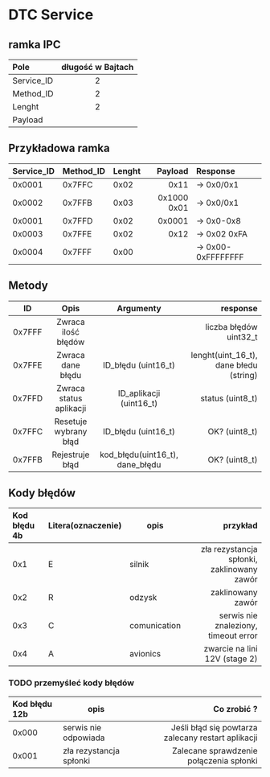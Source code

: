 # DTC Service

## ramka IPC
| Pole | długość w Bajtach |
| :--- | :---: |
| Service_ID | 2 |
| Method_ID |2 |  
| Lenght | 2 |
| Payload |  |

## Przykładowa ramka
| Service_ID | Method_ID | Lenght | Payload | Response|
| :--- | ---| :--- | ---: | :--- |
| 0x0001 | 0x7FFC | 0x02 | 0x11 | -> 0x0/0x1 |
| 0x0002 | 0x7FFB | 0x03 | 0x1000 0x01 | -> 0x0/0x1 |
| 0x0001 | 0x7FFD | 0x02 | 0x0001 | -> 0x0-0x8 |
| 0x0003 | 0x7FFE | 0x02 | 0x12 | -> 0x02 0xFA |
| 0x0004 | 0x7FFF | 0x00 | | -> 0x00-0xFFFFFFFF |


## Metody

| ID | Opis | Argumenty | response |
| :----: | :------: | :----: | ---: | 
| 0x7FFF  |  Zwraca ilość błędów | | liczba błędów uint32_t |
| 0x7FFE | Zwraca dane błędu | ID_błędu (uint16_t) | lenght(uint_16_t), dane błedu (string) |
| 0x7FFD | Zwraca status aplikacji | ID_aplikacji (uint16_t) | status (uint8_t) |
| 0x7FFC | Resetuje wybrany błąd | ID_błędu (uint16_t) | OK? (uint8_t) |
| 0x7FFB | Rejestruje błąd | kod_błędu(uint16_t), dane_błędu | OK? (uint8_t) |

## Kody błędów

| Kod błędu 4b | Litera(oznaczenie) | opis | przykład |
| :--- | :---  | --- | ---: |
| 0x1 | E | silnik | zła rezystancja spłonki, zaklinowany zawór |
| 0x2| R | odzysk | zaklinowany zawór |
| 0x3| C | comunication | serwis nie znaleziony, timeout error |
| 0x4| A | avionics | zwarcie na lini 12V (stage 2) |


### TODO przemyśleć kody błędów
| Kod błędu 12b | opis | Co zrobić ? |
| :--- | --- | ---: |
| 0x000 | serwis nie odpowiada | Jeśli błąd się powtarza zalecany restart aplikacji |
| 0x001 | zła rezystancja spłonki| Zalecane sprawdzenie połączenia spłonki |

